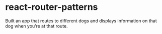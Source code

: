 # react-router-patterns

Built an app that routes to different dogs and displays information on that dog when you’re at that route.
